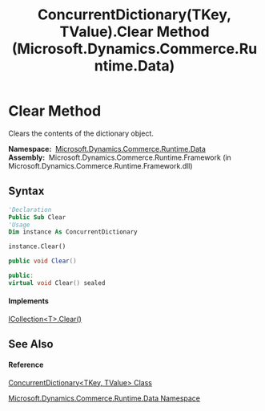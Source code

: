 ﻿---
title: ConcurrentDictionary(TKey, TValue).Clear Method  (Microsoft.Dynamics.Commerce.Runtime.Data)
TOCTitle: Clear Method
ms:assetid: M:Microsoft.Dynamics.Commerce.Runtime.Data.ConcurrentDictionary`2.Clear
ms:mtpsurl: https://technet.microsoft.com/en-us/library/Dn967065(v=AX.60)
ms:contentKeyID: 65318432
ms.date: 05/18/2015
mtps_version: v=AX.60
f1_keywords:
- Microsoft.Dynamics.Commerce.Runtime.Data.ConcurrentDictionary`2.Clear
dev_langs:
- CSharp
- C++
- VB
---

# Clear Method

Clears the contents of the dictionary object.

**Namespace:**  [Microsoft.Dynamics.Commerce.Runtime.Data](microsoft-dynamics-commerce-runtime-data-namespace.md)  
**Assembly:**  Microsoft.Dynamics.Commerce.Runtime.Framework (in Microsoft.Dynamics.Commerce.Runtime.Framework.dll)

## Syntax

``` vb
'Declaration
Public Sub Clear
'Usage
Dim instance As ConcurrentDictionary

instance.Clear()
```

``` csharp
public void Clear()
```

``` c++
public:
virtual void Clear() sealed
```

#### Implements

[ICollection\<T\>.Clear()](https://technet.microsoft.com/en-us/library/5axy4fbh\(v=ax.60\))  

## See Also

#### Reference

[ConcurrentDictionary\<TKey, TValue\> Class](concurrentdictionary-tkey-tvalue-class-microsoft-dynamics-commerce-runtime-data.md)

[Microsoft.Dynamics.Commerce.Runtime.Data Namespace](microsoft-dynamics-commerce-runtime-data-namespace.md)

